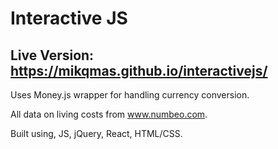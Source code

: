 # Interactive JS 

## Live Version: https://mikqmas.github.io/interactivejs/

Uses Money.js wrapper for handling currency conversion.

All data on living costs from www.numbeo.com.

Built using, JS, jQuery, React, HTML/CSS.
